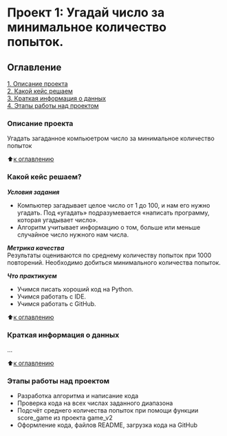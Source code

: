 # Проект 1: Угадай число за минимальное количество попыток.

## Оглавление
[1. Описание проекта](https://github.com/Talic13th/SGlearning/blob/main/project_1/README.md#Описание-проекта)  
[2. Какой кейс решаем](https://github.com/Talic13th/SGlearning/blob/main/project_1/README.md#Какой-кейс-решаем)  
[3. Краткая информация о данных](https://github.com/Talic13th/SGlearning/blob/main/project_1/README.md#Краткая-информация-о-данных)  
[4. Этапы работы над проектом](https://github.com/Talic13th/SGlearning/blob/main/project_1/README.md#Этапы-работы-над-проектом)


### Описание проекта

Угадать загаданное компьюетром число за минимальное количество попыток

:arrow_up:[к оглавлению](https://github.com/Talic13th/SGlearning/blob/main/project_1/README.md#Оглавление)

### Какой кейс решаем?

***Условия задания***

- Компьютер загадывает целое число от 1 до 100, и нам его нужно угадать. Под «угадать» подразумевается «написать программу, которая угадывает число».
- Алгоритм учитывает информацию о том, больше или меньше случайное число нужного нам числа.

***Метрика качества***  
Результаты оцениваются по среднему количеству попыток при 1000 повторений. Необходимо добиться минимального количества попыток.

***Что практикуем***

* Учимся писать хороший код на Python.
* Учимся работать с IDE.
* Учимся работать с GitHub.

:arrow_up:[к оглавлению](https://github.com/Talic13th/SGlearning/blob/main/project_1/README.md#Оглавление)

### Краткая информация о данных
...

:arrow_up:[к оглавлению](https://github.com/Talic13th/SGlearning/blob/main/project_1/README.md#Оглавление)

### Этапы работы над проектом

* Разработка алгоритма и написание кода
* Проверка кода на всех числах заданного диапазона
* Подсчёт среднего количества попыток при помощи функции score_game из проекта game_v2
* Оформление кода, файлов README, загрузка кода на GitHub
